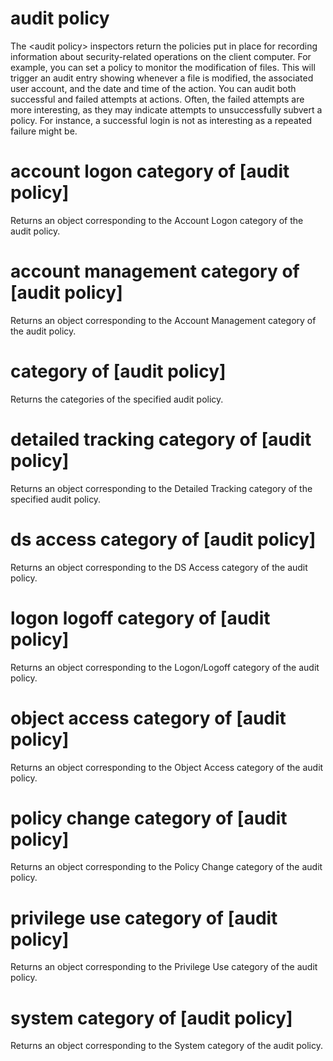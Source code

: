 # audit policy

The &lt;audit policy&gt; inspectors return the policies put in place for recording information about security-related operations on the client computer. For example, you can set a policy to monitor the modification of files. This will trigger an audit entry showing whenever a file is modified, the associated user account, and the date and time of the action. You can audit both successful and failed attempts at actions. Often, the failed attempts are more interesting, as they may indicate attempts to unsuccessfully subvert a policy. For instance, a successful login is not as interesting as a repeated failure might be.

# account logon category of [audit policy]

Returns an object corresponding to the Account Logon category of the audit policy.

# account management category of [audit policy]

Returns an object corresponding to the Account Management category of the audit policy.

# category of [audit policy]

Returns the categories of the specified audit policy.

# detailed tracking category of [audit policy]

Returns an object corresponding to the Detailed Tracking category of the specified audit policy.

# ds access category of [audit policy]

Returns an object corresponding to the DS Access category of the audit policy.

# logon logoff category of [audit policy]

Returns an object corresponding to the Logon/Logoff category of the audit policy.

# object access category of [audit policy]

Returns an object corresponding to the Object Access category of the audit policy.

# policy change category of [audit policy]

Returns an object corresponding to the Policy Change category of the audit policy.

# privilege use category of [audit policy]

Returns an object corresponding to the Privilege Use category of the audit policy.

# system category of [audit policy]

Returns an object corresponding to the System category of the audit policy.

